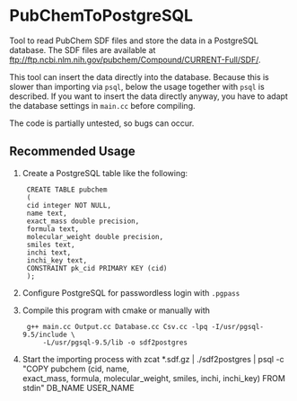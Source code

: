 # PubChemToPostgreSQL
Tool to read PubChem SDF files and store the data in a PostgreSQL database.
The SDF files are available at
ftp://ftp.ncbi.nlm.nih.gov/pubchem/Compound/CURRENT-Full/SDF/.

This tool can insert the data directly into the database. Because this is
slower than importing via ```psql```, below the usage together with ```psql```
is described. If you want to insert the data directly anyway, you have to adapt
the database settings in ```main.cc``` before compiling.

The code is partially untested, so bugs can occur.

## Recommended Usage
1. Create a PostgreSQL table like the following:

        CREATE TABLE pubchem
        (
        cid integer NOT NULL,
        name text,
        exact_mass double precision,
        formula text,
        molecular_weight double precision,
        smiles text,
        inchi text,
        inchi_key text,
        CONSTRAINT pk_cid PRIMARY KEY (cid)
        );

2. Configure PostgreSQL for passwordless login with ```.pgpass```
3. Compile this program with cmake or manually with

        g++ main.cc Output.cc Database.cc Csv.cc -lpq -I/usr/pgsql-9.5/include \
            -L/usr/pgsql-9.5/lib -o sdf2postgres

4. Start the importing process with 
        zcat *.sdf.gz | ./sdf2postgres | psql -c "COPY pubchem (cid, name, \
            exact_mass, formula, molecular_weight, smiles, inchi, inchi_key) FROM \
            stdin" DB_NAME USER_NAME
